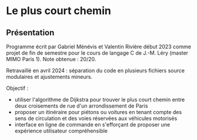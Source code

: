 # Le plus court chemin

## Présentation

Programme écrit par Gabriel Ménévis et Valentin Rivière début 2023 comme projet de fin de semestre pour le cours de langage C de J.-M. Léry (master MIMO Paris 1). Note obtenue : 20/20.

Retravaillé en avril 2024 : séparation du code en plusieurs fichiers source modulaires et ajustements mineurs.

Objectif :
* utiliser l'algorithme de Dijkstra pour trouver le plus court chemin entre deux croisements de rue d'un arrondissement de Paris
* proposer un itinéraire pour piétons ou voitures en tenant compte des sens de circulation et des voies réservées aux véhicules motorisés
* interface en ligne de commande en s'efforçant de proposer une expérience utilisateur compréhensible